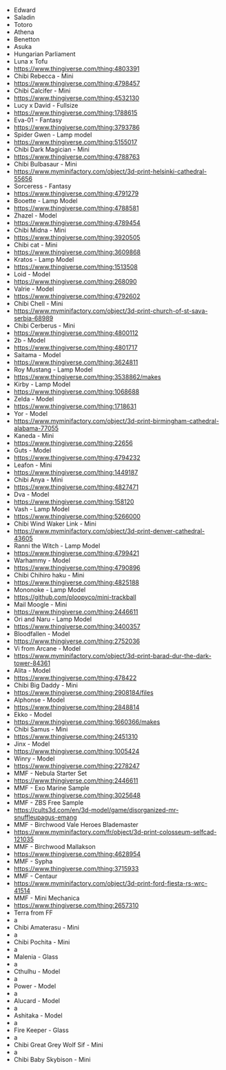 - Edward
- Saladin
- Totoro
- Athena
- Benetton
- Asuka
- Hungarian Parliament
- Luna x Tofu
- https://www.thingiverse.com/thing:4803391
- Chibi Rebecca - Mini
- https://www.thingiverse.com/thing:4798457
- Chibi Calcifer - Mini
- https://www.thingiverse.com/thing:4532130
- Lucy x David - Fullsize
- https://www.thingiverse.com/thing:1788615
- Eva-01 - Fantasy
- https://www.thingiverse.com/thing:3793786
- Spider Gwen - Lamp model
- https://www.thingiverse.com/thing:5155017
- Chibi Dark Magician - Mini
- https://www.thingiverse.com/thing:4788763
- Chibi Bulbasaur - Mini
- https://www.myminifactory.com/object/3d-print-helsinki-cathedral-55656
- Sorceress - Fantasy
- https://www.thingiverse.com/thing:4791279
- Booette - Lamp Model
- https://www.thingiverse.com/thing:4788581
- Zhazel - Model
- https://www.thingiverse.com/thing:4789454
- Chibi Midna - Mini
- https://www.thingiverse.com/thing:3920505
- Chibi cat - Mini
- https://www.thingiverse.com/thing:3609868
- Kratos - Lamp Model
- https://www.thingiverse.com/thing:1513508
- Loid - Model
- https://www.thingiverse.com/thing:268090
- Valrie - Model
- https://www.thingiverse.com/thing:4792602
- Chibi Chell - Mini
- https://www.myminifactory.com/object/3d-print-church-of-st-sava-serbia-68989
- Chibi Cerberus - Mini
- https://www.thingiverse.com/thing:4800112
- 2b - Model
- https://www.thingiverse.com/thing:4801717
- Saitama - Model
- https://www.thingiverse.com/thing:3624811
- Roy Mustang - Lamp Model
- https://www.thingiverse.com/thing:3538862/makes
- Kirby - Lamp Model
- https://www.thingiverse.com/thing:1068688
- Zelda - Model
- https://www.thingiverse.com/thing:1718631
- Yor - Model
- https://www.myminifactory.com/object/3d-print-birmingham-cathedral-alabama-77055
- Kaneda - Mini
- https://www.thingiverse.com/thing:22656
- Guts - Model
- https://www.thingiverse.com/thing:4794232
- Leafon - Mini
- https://www.thingiverse.com/thing:1449187
- Chibi Anya - Mini
- https://www.thingiverse.com/thing:4827471
- Dva - Model
- https://www.thingiverse.com/thing:158120
- Vash - Lamp Model
- https://www.thingiverse.com/thing:5266000
- Chibi Wind Waker Link - Mini
- https://www.myminifactory.com/object/3d-print-denver-cathedral-43605
- Ranni the Witch - Lamp Model
- https://www.thingiverse.com/thing:4799421
- Warhammy - Model
- https://www.thingiverse.com/thing:4790896
- Chibi Chihiro haku - Mini
- https://www.thingiverse.com/thing:4825188
- Mononoke - Lamp Model
- https://github.com/ploopyco/mini-trackball
- Mail Moogle - Mini
- https://www.thingiverse.com/thing:2446611
- Ori and Naru - Lamp Model
- https://www.thingiverse.com/thing:3400357
- Bloodfallen - Model
- https://www.thingiverse.com/thing:2752036
- Vi from Arcane - Model
- https://www.myminifactory.com/object/3d-print-barad-dur-the-dark-tower-84361
- Alita - Model
- https://www.thingiverse.com/thing:478422
- Chibi Big Daddy - Mini
- https://www.thingiverse.com/thing:2908184/files
- Alphonse - Model
- https://www.thingiverse.com/thing:2848814
- Ekko - Model
- https://www.thingiverse.com/thing:1660366/makes
- Chibi Samus - Mini
- https://www.thingiverse.com/thing:2451310
- Jinx - Model
- https://www.thingiverse.com/thing:1005424
- Winry - Model
- https://www.thingiverse.com/thing:2278247
- MMF - Nebula Starter Set
- https://www.thingiverse.com/thing:2446611
- MMF - Exo Marine Sample
- https://www.thingiverse.com/thing:3025648
- MMF - ZBS Free Sample
- https://cults3d.com/en/3d-model/game/disorganized-mr-snuffleupagus-emang
- MMF - Birchwood Vale Heroes Blademaster
- https://www.myminifactory.com/fr/object/3d-print-colosseum-selfcad-121035
- MMF - Birchwood Mallakson
- https://www.thingiverse.com/thing:4628954
- MMF - Sypha
- https://www.thingiverse.com/thing:3715933
- MMF - Centaur
- https://www.myminifactory.com/object/3d-print-ford-fiesta-rs-wrc-41514
- MMF - Mini Mechanica
- https://www.thingiverse.com/thing:2657310
- Terra from FF
- a
- Chibi Amaterasu - Mini
- a
- Chibi Pochita - Mini
- a
- Malenia - Glass
- a
- Cthulhu - Model
- a
- Power - Model
- a
- Alucard - Model
- a
- Ashitaka - Model
- a
- Fire Keeper - Glass
- a
- Chibi Great Grey Wolf Sif - Mini
- a
- Chibi Baby Skybison - Mini